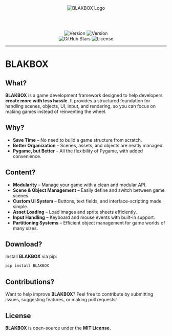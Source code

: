 <div align="center">

<img src="https://github.com/r3shape/BLAKBOX/blob/NIGHTBOX/blakbox/assets/images/logo-5x.gif" alt="BLAKBOX Logo"/>

<br><br>

![Version](https://img.shields.io/pypi/v/BLAKBOX?style=for-the-badge&logo=pypi&logoColor=white&label=BLAKBOX&labelColor=black&color=white&link=https%3A%2F%2Fpypi.org%2Fproject%2FBLAKBOX%2F2025.0.2%2F) 
![Version](https://img.shields.io/pypi/v/NIGHTBOX?style=for-the-badge&logo=pypi&logoColor=white&label=NIGHTBOX&labelColor=black&color=white&link=https%3A%2F%2Fpypi.org%2Fproject%2FNIGHTBOX%2F2025.0.2%2F)  
![GitHub Stars](https://img.shields.io/github/stars/r3shape/BLAKBOX?style=for-the-badge&label=stars&labelColor=black&color=white)
![License](https://img.shields.io/badge/mit-badge?style=for-the-badge&logo=mit&logoColor=white&label=License&labelColor=black&color=white)

</div>

---

# BLAKBOX

## What?
**BLAKBOX** is a game development framework designed to help developers **create more with less hassle**. It provides a structured foundation for handling scenes, objects, UI, input, and rendering, so you can focus on making games instead of reinventing the wheel.

## Why?
- **Save Time** – No need to build a game structure from scratch.
- **Better Organization** – Scenes, assets, and objects are neatly managed.
- **Pygame, but Better** – All the flexibility of Pygame, with added convenience.

## Content?
- **Modularity** – Manage your game with a clean and modular API.
- **Scene & Object Management** – Easily define and switch between game scenes.
- **Custom UI System** – Buttons, text fields, and interface-scripting made simple.
- **Asset Loading** – Load images and sprite sheets efficiently.
- **Input Handling** – Keyboard and mouse events with built-in support.
- **Partitioning Systems** – Efficient object management for game worlds of many sizes.

## Download?
Install **BLAKBOX** via pip:

```sh
pip install BLAKBOX
```

## Contributions?  
Want to help improve **BLAKBOX**? Feel free to contribute by submitting issues, suggesting features, or making pull requests!  

## License  
**BLAKBOX** is open-source under the **MIT License.**
</div>
